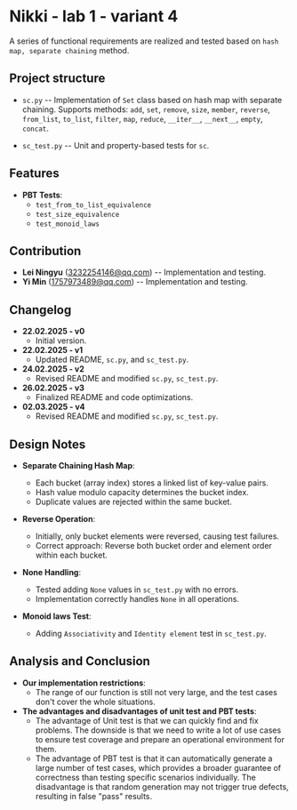 # Nikki - lab 1 - variant 4

A series of functional requirements are realized and tested based on
`hash map, separate chaining` method.

## Project structure

- `sc.py` -- Implementation of `Set` class based on hash map with separate chaining.
  Supports methods: `add`, `set`, `remove`, `size`, `member`, `reverse`,
  `from_list`, `to_list`, `filter`, `map`, `reduce`, `__iter__`, `__next__`,
  `empty`, `concat`.

- `sc_test.py` -- Unit and property-based tests for `sc`.

## Features

- **PBT Tests**:
   - `test_from_to_list_equivalence`
   - `test_size_equivalence`
   - `test_monoid_laws`

## Contribution

- **Lei Ningyu** (3232254146@qq.com) -- Implementation and testing.
- **Yi Min** (1757973489@qq.com) -- Implementation and testing.

## Changelog

- **22.02.2025 - v0**
   - Initial version.
- **22.02.2025 - v1**
   - Updated README, `sc.py`, and `sc_test.py`.
- **24.02.2025 - v2**
   - Revised README and modified `sc.py`, `sc_test.py`.
- **26.02.2025 - v3**
   - Finalized README and code optimizations.
- **02.03.2025 - v4**
   - Revised README and modified `sc.py`, `sc_test.py`.

## Design Notes

- **Separate Chaining Hash Map**:
   - Each bucket (array index) stores a linked list of key-value pairs.
   - Hash value modulo capacity determines the bucket index.
   - Duplicate values are rejected within the same bucket.

- **Reverse Operation**:
   - Initially, only bucket elements were reversed, causing test failures.
   - Correct approach: Reverse both bucket order and element order within each bucket.

- **None Handling**:
   - Tested adding `None` values in `sc_test.py` with no errors.
   - Implementation correctly handles `None` in all operations.

- **Monoid laws Test**:
   - Adding `Associativity` and `Identity element` test in `sc_test.py`.

## Analysis and Conclusion
- **Our implementation restrictions**:
   - The range of our function is still not very large, and the test cases don't cover the whole situations.
- **The advantages and disadvantages of unit test and PBT tests**:
   - The advantage of Unit test is that we can quickly find and fix problems. The downside is that we need to write a lot of use cases to ensure test coverage and prepare an operational environment for them.
   - The advantage of PBT test is that it can automatically generate a large number of test cases, which provides a broader guarantee of correctness than testing specific scenarios individually. The disadvantage is that random generation may not trigger true defects, resulting in false "pass" results.
